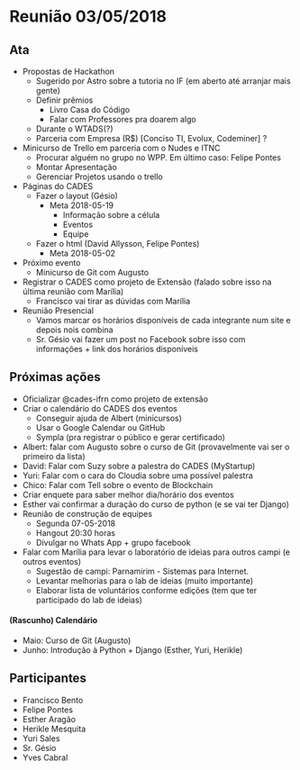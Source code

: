 # Reunião 03/05/2018

## Ata

* Propostas de Hackathon
  * Sugerido por Astro sobre a tutoria no IF (em aberto até arranjar mais gente)
  * Definir prêmios
    * Livro Casa do Código
    * Falar com Professores pra doarem algo
  * Durante o WTADS(?)
  * Parceria com Empresa (R$) [Conciso TI, Evolux, Codeminer] ?
* Minicurso de Trello em parceria com o Nudes e ITNC
  * Procurar alguém no grupo no WPP. Em último caso: Felipe Pontes
  * Montar Apresentação
  * Gerenciar Projetos usando o trello 
* Páginas do CADES
  * Fazer o layout (Gésio)
    * Meta 2018-05-19
      * Informação sobre a célula
      * Eventos
      * Equipe
  * Fazer o html (David Allysson, Felipe Pontes)
     * Meta 2018-05-02
* Próximo evento
  * Minicurso de Git com Augusto
* Registrar o CADES como projeto de Extensão (falado sobre isso na última reunião com Marília)
  * Francisco vai tirar as dúvidas com Marília
* Reunião Presencial
  * Vamos marcar os horários disponíveis de cada integrante num site e depois nois combina
  * Sr. Gésio vai fazer um post no Facebook sobre isso com informações + link dos horários disponíveis


## Próximas ações

* Oficializar @cades-ifrn como projeto de extensão
* Criar o calendário do CADES dos eventos
  * Conseguir ajuda de Albert (minicursos)
  * Usar o Google Calendar ou GitHub
  * Sympla (pra registrar o público e gerar certificado)
* Albert: falar com Augusto sobre o curso de Git (provavelmente vai ser o primeiro da lista)
* David: Falar com Suzy sobre a palestra do CADES (MyStartup)
* Yuri: Falar com o cara do Cloudia sobre uma possível palestra
* Chico: Falar com Tell sobre o evento de Blockchain
* Criar enquete para saber melhor dia/horário dos eventos
* Esther vai confirmar a duração do curso de python (e se vai ter Django)
* Reunião de construção de equipes
  * Segunda 07-05-2018
  * Hangout 20:30 horas
  * Divulgar no Whats App + grupo facebook
* Falar com Marília para levar o laboratório de ideias para outros campi (e outros eventos)
  * Sugestão de campi: Parnamirim - Sistemas para Internet.
  * Levantar melhorias para o lab de ideias (muito importante)
  * Elaborar lista de voluntários conforme edições (tem que ter participado do lab de ideias)

#### (Rascunho) Calendário

* Maio: Curso de Git (Augusto)
* Junho: Introdução à Python + Django (Esther, Yuri, Herikle)

## Participantes

* Francisco Bento
* Felipe Pontes
* Esther Aragão
* Herikle Mesquita
* Yuri Sales 
* Sr. Gésio
* Yves Cabral
